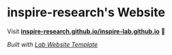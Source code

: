 
# inspire-research's Website

Visit **[inspire-research.github.io/inspire-lab.github.io](https://inspire-research.github.io/inspire-lab.github.io)** 🚀

_Built with [Lab Website Template](https://greene-lab.gitbook.io/lab-website-template-docs)_
